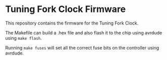 # Tuning Fork Clock Firmware

This repository contains the firmware for the Tuning Fork Clock.

The Makefile can build a .hex file and also flash it to the chip using avrdude using `make flash`.

Running `make fuses` will set all the correct fuse bits on the controller using avrdude.